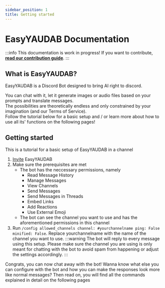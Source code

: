 ```yaml
---
sidebar_position: 1
title: Getting started
---
```


# EasyYAUDAB Documentation
:::info
This documentation is work in progress!
If you want to contribute, [**read our contribution guide**](../opensource.md).
:::

## What is EasyYAUDAB?
EasyYAUDAB is a Discord Bot designed to bring AI right to discord.

You can chat with it, let it generate images or audio files based on your prompts and translate messages.<br/>
The possibilities are theoretically endless and only constrained by your imagination (and our Terms of Service).<br/>
Follow the tutorial below for a basic setup and / or learn more about how to use all its' functions on the following pages!

## Getting started
This is a tutorial for a basic setup of EasyYAUDAB in a channel
1. [Invite](https://ezsys.link/yaudab) EasyYAUDAB
2. Make sure the prerequisites are met
	- The bot has the neccessary permissions, namely
		- Read Message History
		- Manage Messages
		- View Channels
		- Send Messages
		- Send Messages in Threads
		- Embed Links
		- Add Reactions
		- Use External Emoji
	- The bot can see the channel you want to use and has the aforementioned permissions in this channel
3. Run `/config allowed_channels channel: #yourchannelname ping: False minified: False`. Replace yourchannelname with the name of the channel you want to use.
:::warning
The bot will reply to every message using this setup. Please make sure the channel you are using is only meant for chatting with the bot to avoid spam from happening or adjust the settings accordingly.
:::

Congrats, you can now chat away with the bot!
Wanna know what else you can configure with the bot and how you can make the responses look more like normal messages?
Then read on, you will find all the commands explained in detail on the following pages